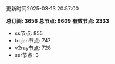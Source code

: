 更新时间2025-03-13 20:57:00

**总订阅: 3656**
**总节点: 9609**
**有效节点: 2333**
- ss节点: 855
- trojan节点: 747
- v2ray节点: 728
- ssr节点: 3
